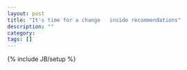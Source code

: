 ```yaml
---
layout: post
title: "It's time for a change   inside recommendations"
description: ""
category: 
tags: []
---
```

{% include JB/setup %}
